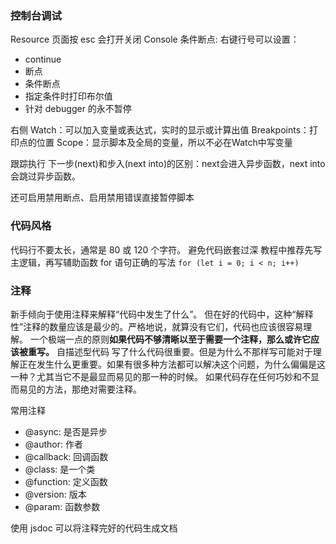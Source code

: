 
### 控制台调试
Resource 页面按 esc 会打开关闭 Console
条件断点:
右键行号可以设置：
- continue
- 断点
- 条件断点
- 指定条件时打印布尔值
- 针对 debugger 的永不暂停

右侧
Watch：可以加入变量或表达式，实时的显示或计算出值
Breakpoints：打印点的位置
Scope：显示脚本及全局的变量，所以不必在Watch中写变量

跟踪执行
下一步(next)和步入(next into)的区别：next会进入异步函数，next into 会跳过异步函数。

还可启用禁用断点、启用禁用错误直接暂停脚本

### 代码风格
代码行不要太长，通常是 80 或 120 个字符。
避免代码嵌套过深
教程中推荐先写主逻辑，再写辅助函数
for 语句正确的写法 `for (let i = 0; i < n; i++)`

### 注释
新手倾向于使用注释来解释“代码中发生了什么”。
但在好的代码中，这种“解释性”注释的数量应该是最少的。严格地说，就算没有它们，代码也应该很容易理解。
一个极端一点的原则**如果代码不够清晰以至于需要一个注释，那么或许它应该被重写。**
自描述型代码
写了什么代码很重要。但是为什么不那样写可能对于理解正在发生什么更重要。如果有很多种方法都可以解决这个问题，为什么偏偏是这一种？尤其当它不是最显而易见的那一种的时候。
如果代码存在任何巧妙和不显而易见的方法，那绝对需要注释。

常用注释
- @async: 是否是异步
- @author: 作者
- @callback: 回调函数
- @class: 是一个类
- @function: 定义函数
- @version: 版本
- @param: 函数参数

使用 jsdoc 可以将注释完好的代码生成文档
